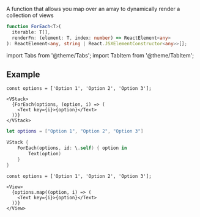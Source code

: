 ---
---

A function that allows you map over an array to dynamically render a collection of views

```typescript
function ForEach<T>(
  iterable: T[],
  renderFn: (element: T, index: number) => ReactElement<any>
): ReactElement<any, string | React.JSXElementConstructor<any>>[];
```

import Tabs from '@theme/Tabs';
import TabItem from '@theme/TabItem';

## Example

<Tabs>
<TabItem value="srn" label="swiftui-react-native">

```tsx
const options = ['Option 1', 'Option 2', 'Option 3'];
```

```tsx
<VStack>
  {ForEach(options, (option, i) => (
    <Text key={i}>{option}</Text>
  ))}
</VStack>
```

</TabItem>
<TabItem value="swiftui" label="SwiftUI">

```swift
let options = ["Option 1", "Option 2", "Option 3"]
```

```swift
VStack {
    ForEach(options, id: \.self) { option in
        Text(option)
    }
}
```

</TabItem>
<TabItem value="react-native" label="React Native">

```tsx
const options = ['Option 1', 'Option 2', 'Option 3'];
```

```tsx
<View>
  {options.map((option, i) => (
    <Text key={i}>{option}</Text>
  ))}
</View>
```

</TabItem>
</Tabs>
